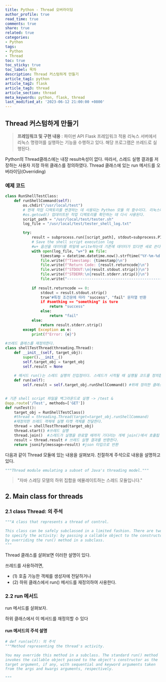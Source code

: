 ```yaml
---
title: Python - Thread 오버라이딩
author_profile: true
read_time: true
comments: true
share: true
related: true
categories:
- Python
tags:
- Python
- Thread
toc: true
toc_sticky: true
toc_label: 목차
description: Thread 커스텀하게 만들기
article_tag1: python
article_tag2: flask
article_tag3: thread
article_section: thread
meta_keywords: python, flask, thread
last_modified_at: '2023-06-12 21:00:00 +0800'
---
```


## Thread 커스텀하게 만들기
> **프레임워크 및 구현 내용** : 파이썬 API Flask 프레임워크 적용
리눅스 서버에서 리눅스 명령어를 실행하는 기능을 수행하고 있다.
해당 프로그램은 쓰레드로 실행된다.

Python의 Thread클래스에는 내장 result속성이 없다.
따라서, 스레드 실행 결과를 저장하는 사용자 지정 하위 클래스를 정의하였다.
Thread 클래스에 있는 run 메서드를 오버라이딩(Overriding)

### 예제 코드
```py
class RunShellTestClass:
    def runShellCommand(self):
        os.chdir("/usr/local/test") 
        # 현재 작업 디렉토리를 변경하는 데 사용되는 Python 모듈 의 함수이다. 리눅스에서 pwd로 가져오는 현재 작업 디렉토리에 이런식으로 미리 경로를 설정할 수 있다.
        #os.getcwd() 업데이트된 작업 디렉토리를 확인하는 데 다시 사용된다.
		script_path = "/usr/local/test/tester.sh"    
        log_file = "/usr/local/test/tester_shell_log.txt"

        try:
            result = subprocess.run([script_path], stdout=subprocess.PIPE, stderr=subprocess.PIPE, universal_newlines=True)            
            # Save the shell script execution log
            #w+ 옵션을 데이터를 파일에 write하는데 기존에 데이터가 있다면 새로 쓴다.
            with open(log_file, "w+") as file:
                timestamp = datetime.datetime.now().strftime("%Y-%m-%d %H:%M:%S")
                file.write(f"Timestamp: {timestamp}\n")
                file.write(f"Return Code: {result.returncode}\n")
                file.write(f"STDOUT:\n{result.stdout.strip()}\n")
                file.write(f"STDERR:\n{result.stderr.strip()}\n")
                file.write("-------------------------------------------------\n")                            
            
            if result.returncode == 0:                
                stdout = result.stdout.strip()               
                true"#특정 조건문에 따라 "success", "fail" 문자열 반환
                if #somthing == "something" is ture
                    return "success"
                else:
                    return "fail"                
            else:
                return result.stderr.strip()
        except Exception as e:
            print(f"Error: {e}")
		
#쓰레드 클래스를 재정의한다.			
class shellTestThread(threading.Thread):
    def __init__(self, target_obj):
        super().__init__()
        self.target_obj = target_obj
        self.result = None
	
	# 메서드 run()는 스레드 실행의 진입점이다. 스레드가 시작될 때 실행될 코드를 정의합니다. 메서드 내부에 run()스레드가 수행할 논리 또는 작업을 배치한다.
    def run(self):
        self.result = self.target_obj.runShellCommand() #위에 정의한 클래스의 메서드를 쓰레드 실행 타겟으로 한다. 
		

# 기존 shell script 파일을 백그라운드로 실행 -> /test &
@app.route('/Test', methods=['GET'])
def runTest():
    target_obj = RunShellTestClass()
    #thread = threading.Thread(target=target_obj.runShellCommand)
    #재정의한 쓰레드 객체에 실행 타켓 객체를 전달한다.
    thread = shellTestThread(target_obj) 
    thread.start() #쓰레드 실행   
    thread.join()  #스레드가 실행을 완료할 때까지 기다리는 개체 join()에서 호출됩
    result = thread.result # 쓰레드 실행 결과를 반환한다.
    return jsonify(message=result) #json 타입으로 반환
```


다음과 같이 Thread 모듈에 있는 내용을 살펴보자. 친절하게 주석으로 내용을 설명하고 있다.

```py
"""Thread module emulating a subset of Java's threading model."""
```
> "자바 스레딩 모델의 하위 집합을 에뮬레이트하는 스레드 모듈입니다."

## 2. Main class for threads

### 2.1 class Thread: 의 주석
```py
"""A class that represents a thread of control.

This class can be safely subclassed in a limited fashion. There are two ways
to specify the activity: by passing a callable object to the constructor, or
by overriding the run() method in a subclass.
"""
```

Thread 클래스를 살펴보면 이러한 설명이 있다.

쓰레드를 사용하려면, 
- (1) 호출 가능한 객체를 생성자에 전달하거나 
- (2) 하위 클래스에서 run() 메서드를 재정의하여 사용한다.

### 2.2 run 메서드

run 메서드를 살펴보자.

하위 클래스에서 이 메서드를 재정의할 수 있다

#### run 메서드의 주석 설명
```py
# def run(self): 의 주석
"""Method representing the thread's activity.

You may override this method in a subclass. The standard run() method
invokes the callable object passed to the object's constructor as the
target argument, if any, with sequential and keyword arguments taken
from the args and kwargs arguments, respectively.

"""
```